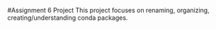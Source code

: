 #Assignment 6 Project
This project focuses on renaming, organizing, creating/understanding conda packages. 
